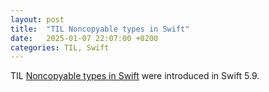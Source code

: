 ```yaml
---
layout: post
title:  "TIL Noncopyable types in Swift"
date:   2025-01-07 22:07:00 +0200
categories: TIL, Swift
---
```

TIL [Noncopyable types in Swift](https://nilcoalescing.com/blog/NoncopyableTypesInSwift/) were introduced in Swift 5.9.
